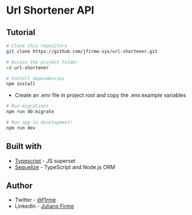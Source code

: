 # Url Shortener API

## Tutorial

```bash
# Clone this repository
git clone https://github.com/jfirme-sys/url-shortener.git

# Access the project folder
cd url-shortener

# Install dependencies
npm install

```
- Create an .env file in project root and copy the .env.example variables

```bash
# Run migrations
npm run db:migrate

# Run app in development!
npm run dev
```

## Built with

- [Typescript](https://www.typescriptlang.org/) - JS superset 
- [Sequelize](https://sequelize.org/) - TypeScript and Node.js ORM

## Author

- Twitter - [@f1rme](https://www.twitter.com/f1rme)
- LinkedIn - [Juliano Firme](https://www.linkedin.com/in/juliano-asfirme/)
